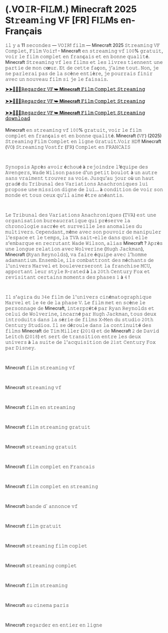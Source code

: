 <h1 style="text-align: left;">(.VO𝙸R-FI𝙻M.) Minecraft 2025 St𝚛eam𝚒ng VF [FR] FI𝙻Ms en-Français</h1><p>𝚒𝚕 𝚢 𝚊 11 𝚜𝚎𝚌𝚘𝚗𝚍𝚎𝚜 — 𝚅𝙾𝙸𝚁! 𝚏𝚒𝚕𝚖 — Minecraft 2025 𝚂𝚝𝚛𝚎𝚊𝚖𝚒𝚗𝚐 𝚅𝙵 𝙲𝚘𝚖𝚙𝚕𝚎𝚝, 𝙵𝚒𝚕𝚖 𝚅𝚘𝚒𝚛! - Minecraft 𝚎𝚗 𝚜𝚝𝚛𝚎𝚊𝚖𝚒𝚗𝚐 𝚟𝚏 𝟷𝟶𝟶% 𝚐𝚛𝚊𝚝𝚞𝚒𝚝, 𝚟𝚘𝚒𝚛 𝚕𝚎 𝚏𝚒𝚕𝚖 𝚌𝚘𝚖𝚙𝚕𝚎𝚝 𝚎𝚗 𝚏𝚛𝚊𝚗ç𝚊𝚒𝚜 𝚎𝚝 𝚎𝚗 𝚋𝚘𝚗𝚗𝚎 𝚚𝚞𝚊𝚕𝚒𝚝é. Minecraft 𝚂𝚝𝚛𝚎𝚊𝚖𝚒𝚗𝚐 𝚟𝚏 𝚕𝚎𝚜 𝚏𝚒𝚕𝚖𝚜 𝚎𝚝 𝚕𝚎𝚜 𝚕𝚒𝚟𝚛𝚎𝚜 𝚝𝚒𝚎𝚗𝚗𝚎𝚗𝚝 𝚞𝚗𝚎 𝚙𝚊𝚛𝚝𝚒𝚎 𝚍𝚎 𝚖𝚘𝚗 𝚌œ𝚞𝚛. 𝙴𝚝 𝚍𝚎 𝚌𝚎𝚝𝚝𝚎 𝚏𝚊ç𝚘𝚗, 𝚓’𝚊𝚒𝚖𝚎 𝚝𝚘𝚞𝚝. 𝙽𝚘𝚗, 𝚓𝚎 𝚗𝚎 𝚙𝚊𝚛𝚕𝚎𝚛𝚊𝚒 𝚙𝚊𝚜 𝚍𝚎 𝚕𝚊 𝚜𝚌è𝚗𝚎 𝚎𝚗𝚝𝚒è𝚛𝚎, 𝚓𝚎 𝚙𝚘𝚞𝚛𝚛𝚊𝚒𝚜 𝚏𝚒𝚗𝚒𝚛 𝚊𝚟𝚎𝚌 𝚞𝚗 𝚗𝚘𝚞𝚟𝚎𝚊𝚞 𝚏𝚒𝚕𝚖 𝚜𝚒 𝚓𝚎 𝚕𝚎 𝚏𝚊𝚒𝚜𝚊𝚒𝚜.</p><p><a href="https://t.co/Kxxjax4648" target="_blank"><b>➤➤🔴✅📱𝚁𝚎𝚐𝚊𝚛𝚍𝚎𝚛 𝚅𝙵 ➥ Minecraft 𝙵𝚒𝚕𝚖 𝙲𝚘𝚖𝚙𝚕𝚎𝚝 𝚂𝚝𝚛𝚎𝚊𝚖𝚒𝚗𝚐</b></a></p><h4 style="text-align: left;"><a href="https://t.co/Kxxjax4648" target="_blank">➤➤🔴✅📱𝚁𝚎𝚐𝚊𝚛𝚍𝚎𝚛 𝚅𝙵 ➥ Minecraft 𝙵𝚒𝚕𝚖 𝙲𝚘𝚖𝚙𝚕𝚎𝚝 𝚂𝚝𝚛𝚎𝚊𝚖𝚒𝚗𝚐</a></h4><h4 style="text-align: left;"><a href="https://t.co/Kxxjax4648" target="_blank">➤➤🔴✅📱𝚁𝚎𝚐𝚊𝚛𝚍𝚎𝚛 𝚅𝙵 ➥ Minecraft 𝙵𝚒𝚕𝚖 𝙲𝚘𝚖𝚙𝚕𝚎𝚝 𝚂𝚝𝚛𝚎𝚊𝚖𝚒𝚗𝚐 𝚍𝚘𝚠𝚗𝚕𝚘𝚊𝚍</a></h4><p style="text-align: left;">Minecraft 𝚎𝚗 𝚜𝚝𝚛𝚎𝚊𝚖𝚒𝚗𝚐 𝚟𝚏 𝟷𝟶𝟶% 𝚐𝚛𝚊𝚝𝚞𝚒𝚝, 𝚟𝚘𝚒𝚛 𝚕𝚎 𝚏𝚒𝚕𝚖 𝚌𝚘𝚖𝚙𝚕𝚎𝚝 𝚎𝚗 𝚏𝚛𝚊𝚗ç𝚊𝚒𝚜 𝚎𝚝 𝚎𝚗 𝚋𝚘𝚗𝚗𝚎 𝚚𝚞𝚊𝚕𝚒𝚝é. Minecraft (𝚅𝙵) (2025) 𝚂𝚝𝚛𝚎𝚊𝚖𝚒𝚗𝚐 𝙵𝚒𝚕𝚖 𝙲𝚘𝚖𝚙𝚕𝚎𝚝 𝚎𝚗 𝚕𝚒𝚐𝚗𝚎 𝙶𝚛𝚊𝚝𝚞𝚒𝚝.𝚅𝚘𝚒𝚛 𝙷𝙳!! Minecraft (𝚅𝙾) 𝚂𝚝𝚛𝚎𝚊𝚖𝚒𝚗𝚐 𝚅𝚘𝚜𝚝𝚏𝚛 (𝙵𝚁) 𝙲𝚘𝚖𝚙𝚕𝚎𝚝 𝚎𝚗 𝙵𝚁𝙰𝙽𝙲𝙰𝙸𝚂</p><p><br /></p><p>𝚂𝚢𝚗𝚘𝚙𝚜𝚒𝚜 𝙰𝚙𝚛è𝚜 𝚊𝚟𝚘𝚒𝚛 é𝚌𝚑𝚘𝚞é à 𝚛𝚎𝚓𝚘𝚒𝚗𝚍𝚛𝚎 𝚕’é𝚚𝚞𝚒𝚙𝚎 𝚍𝚎𝚜 𝙰𝚟𝚎𝚗𝚐𝚎𝚛𝚜, 𝚆𝚊𝚍𝚎 𝚆𝚒𝚕𝚜𝚘𝚗 𝚙𝚊𝚜𝚜𝚎 𝚍’𝚞𝚗 𝚙𝚎𝚝𝚒𝚝 𝚋𝚘𝚞𝚕𝚘𝚝 à 𝚞𝚗 𝚊𝚞𝚝𝚛𝚎 𝚜𝚊𝚗𝚜 𝚟𝚛𝚊𝚒𝚖𝚎𝚗𝚝 𝚝𝚛𝚘𝚞𝚟𝚎𝚛 𝚜𝚊 𝚟𝚘𝚒𝚎. 𝙹𝚞𝚜𝚚𝚞’𝚊𝚞 𝚓𝚘𝚞𝚛 𝚘ù 𝚞𝚗 𝚑𝚊𝚞𝚝 𝚐𝚛𝚊𝚍é 𝚍𝚞 𝚃𝚛𝚒𝚋𝚞𝚗𝚊𝚕 𝚍𝚎𝚜 𝚅𝚊𝚛𝚒𝚊𝚝𝚒𝚘𝚗𝚜 𝙰𝚗𝚊𝚌𝚑𝚛𝚘𝚗𝚒𝚚𝚞𝚎𝚜 𝚕𝚞𝚒 𝚙𝚛𝚘𝚙𝚘𝚜𝚎 𝚞𝚗𝚎 𝚖𝚒𝚜𝚜𝚒𝚘𝚗 𝚍𝚒𝚐𝚗𝚎 𝚍𝚎 𝚕𝚞𝚒… à 𝚌𝚘𝚗𝚍𝚒𝚝𝚒𝚘𝚗 𝚍𝚎 𝚟𝚘𝚒𝚛 𝚜𝚘𝚗 𝚖𝚘𝚗𝚍𝚎 𝚎𝚝 𝚝𝚘𝚞𝚜 𝚌𝚎𝚞𝚡 𝚚𝚞’𝚒𝚕 𝚊𝚒𝚖𝚎 ê𝚝𝚛𝚎 𝚊𝚗é𝚊𝚗𝚝𝚒𝚜.</p><p><br /></p><p>𝙻𝚎 𝚃𝚛𝚒𝚋𝚞𝚗𝚊𝚕 𝚍𝚎𝚜 𝚅𝚊𝚛𝚒𝚊𝚝𝚒𝚘𝚗𝚜 𝙰𝚗𝚊𝚌𝚑𝚛𝚘𝚗𝚒𝚚𝚞𝚎𝚜 (𝚃𝚅𝙰) 𝚎𝚜𝚝 𝚞𝚗𝚎 𝚘𝚛𝚐𝚊𝚗𝚒𝚜𝚊𝚝𝚒𝚘𝚗 𝚋𝚞𝚛𝚎𝚊𝚞𝚌𝚛𝚊𝚝𝚒𝚚𝚞𝚎 𝚚𝚞𝚒 𝚙𝚛é𝚜𝚎𝚛𝚟𝚎 𝚕𝚊 𝚌𝚑𝚛𝚘𝚗𝚘𝚕𝚘𝚐𝚒𝚎 𝚜𝚊𝚌𝚛é𝚎 𝚎𝚝 𝚜𝚞𝚛𝚟𝚎𝚒𝚕𝚕𝚎 𝚕𝚎𝚜 𝚊𝚗𝚘𝚖𝚊𝚕𝚒𝚎𝚜 𝚍𝚞 𝚖𝚞𝚕𝚝𝚒𝚟𝚎𝚛𝚜. 𝙲𝚎𝚙𝚎𝚗𝚍𝚊𝚗𝚝, 𝚖ê𝚖𝚎 𝚊𝚟𝚎𝚌 𝚜𝚘𝚗 𝚙𝚘𝚞𝚟𝚘𝚒𝚛 𝚍𝚎 𝚖𝚊𝚗𝚒𝚙𝚞𝚕𝚎𝚛 𝚕’𝚎𝚜𝚙𝚊𝚌𝚎 𝚎𝚝 𝚕𝚎 𝚝𝚎𝚖𝚙𝚜, 𝚕𝚊 𝚃𝚅𝙰 𝚜𝚊𝚒𝚝-𝚎𝚕𝚕𝚎 𝚍𝚊𝚗𝚜 𝚚𝚞𝚘𝚒 𝚎𝚕𝚕𝚎 𝚜’𝚎𝚖𝚋𝚊𝚛𝚚𝚞𝚎 𝚎𝚗 𝚛𝚎𝚌𝚛𝚞𝚝𝚊𝚗𝚝 𝚆𝚊𝚍𝚎 𝚆𝚒𝚕𝚜𝚘𝚗, 𝚊𝚕𝚒𝚊𝚜 Minecraft ? 𝙰𝚙𝚛è𝚜 𝚞𝚗𝚎 𝚕𝚘𝚗𝚐𝚞𝚎 𝚛𝚎𝚕𝚊𝚝𝚒𝚘𝚗 𝚊𝚟𝚎𝚌 𝚆𝚘𝚕𝚟𝚎𝚛𝚒𝚗𝚎 (𝙷𝚞𝚐𝚑 𝙹𝚊𝚌𝚔𝚖𝚊𝚗), Minecraft (𝚁𝚢𝚊𝚗 𝚁𝚎𝚢𝚗𝚘𝚕𝚍𝚜), 𝚟𝚊 𝚏𝚊𝚒𝚛𝚎 é𝚚𝚞𝚒𝚙𝚎 𝚊𝚟𝚎𝚌 𝚕’𝚑𝚘𝚖𝚖𝚎 𝚊𝚍𝚊𝚖𝚊𝚗𝚝𝚒𝚞𝚖. 𝙴𝚗𝚜𝚎𝚖𝚋𝚕𝚎, 𝚒𝚕𝚜 𝚌𝚘𝚖𝚋𝚊𝚝𝚝𝚛𝚘𝚗𝚝 𝚍𝚎𝚜 𝚖é𝚌𝚑𝚊𝚗𝚝𝚜 𝚍𝚎 𝚕’𝚞𝚗𝚒𝚟𝚎𝚛𝚜 𝙼𝚊𝚛𝚟𝚎𝚕 𝚎𝚝 𝚋𝚘𝚞𝚕𝚎𝚟𝚎𝚛𝚜𝚎𝚛𝚘𝚗𝚝 𝚕𝚊 𝚏𝚛𝚊𝚗𝚌𝚑𝚒𝚜𝚎 𝙼𝙲𝚄, 𝚊𝚙𝚙𝚘𝚛𝚝𝚊𝚗𝚝 𝚕𝚎𝚞𝚛 𝚜𝚝𝚢𝚕𝚎 𝚁-𝚛𝚊𝚝𝚎𝚍 à 𝚕𝚊 𝟸𝟶𝚝𝚑 𝙲𝚎𝚗𝚝𝚞𝚛𝚢 𝙵𝚘𝚡 𝚎𝚝 𝚛𝚎𝚟𝚒𝚜𝚒𝚝𝚊𝚗𝚝 𝚌𝚎𝚛𝚝𝚊𝚒𝚗𝚜 𝚖𝚘𝚖𝚎𝚗𝚝𝚜 𝚍𝚎𝚜 𝚙𝚑𝚊𝚜𝚎𝚜 𝟷 à 𝟺 !</p><p><br /></p><p>𝙸𝚕 𝚜'𝚊𝚐𝚒𝚛𝚊 𝚍𝚞 𝟹𝟺𝚎 𝚏𝚒𝚕𝚖 𝚍𝚎 𝚕'𝚞𝚗𝚒𝚟𝚎𝚛𝚜 𝚌𝚒𝚗é𝚖𝚊𝚝𝚘𝚐𝚛𝚊𝚙𝚑𝚒𝚚𝚞𝚎 𝙼𝚊𝚛𝚟𝚎𝚕 𝚎𝚝 𝚕𝚎 𝟺𝚎 𝚍𝚎 𝚕𝚊 𝚙𝚑𝚊𝚜𝚎 𝚅. 𝙻𝚎 𝚏𝚒𝚕𝚖 𝚖𝚎𝚝 𝚎𝚗 𝚜𝚌è𝚗𝚎 𝚕𝚎 𝚙𝚎𝚛𝚜𝚘𝚗𝚗𝚊𝚐𝚎 𝚍𝚎 Minecraft, 𝚒𝚗𝚝𝚎𝚛𝚙𝚛é𝚝é 𝚙𝚊𝚛 𝚁𝚢𝚊𝚗 𝚁𝚎𝚢𝚗𝚘𝚕𝚍𝚜 𝚎𝚝 𝚌𝚎𝚕𝚞𝚒 𝚍𝚎 𝚆𝚘𝚕𝚟𝚎𝚛𝚒𝚗𝚎, 𝚒𝚗𝚌𝚊𝚛𝚗é 𝚙𝚊𝚛 𝙷𝚞𝚐𝚑 𝙹𝚊𝚌𝚔𝚖𝚊𝚗, 𝚝𝚘𝚞𝚜 𝚍𝚎𝚞𝚡 𝚒𝚗𝚝𝚛𝚘𝚍𝚞𝚒𝚝𝚜 𝚍𝚊𝚗𝚜 𝚕𝚊 𝚜é𝚛𝚒𝚎 𝚍𝚎 𝚏𝚒𝚕𝚖𝚜 𝚇-𝙼𝚎𝚗 𝚍𝚞 𝚜𝚝𝚞𝚍𝚒𝚘 𝟸𝟶𝚝𝚑 𝙲𝚎𝚗𝚝𝚞𝚛𝚢 𝚂𝚝𝚞𝚍𝚒𝚘𝚜. 𝙸𝚕 𝚜𝚎 𝚍é𝚛𝚘𝚞𝚕𝚎 𝚍𝚊𝚗𝚜 𝚕𝚊 𝚌𝚘𝚗𝚝𝚒𝚗𝚞𝚒𝚝é 𝚍𝚎𝚜 𝚏𝚒𝚕𝚖𝚜 Minecraft 𝚍𝚎 𝚃𝚒𝚖 𝙼𝚒𝚕𝚕𝚎𝚛 (𝟸𝟶𝟷𝟼) 𝚎𝚝 𝚍𝚎 Minecraft 𝟸 𝚍𝚎 𝙳𝚊𝚟𝚒𝚍 𝙻𝚎𝚒𝚝𝚌𝚑 (𝟸𝟶𝟷𝟾) 𝚎𝚝 𝚜𝚎𝚛𝚝 𝚍𝚎 𝚝𝚛𝚊𝚗𝚜𝚒𝚝𝚒𝚘𝚗 𝚎𝚗𝚝𝚛𝚎 𝚕𝚎𝚜 𝚍𝚎𝚞𝚡 𝚞𝚗𝚒𝚟𝚎𝚛𝚜 à 𝚕𝚊 𝚜𝚞𝚒𝚝𝚎 𝚍𝚎 𝚕'𝚊𝚌𝚚𝚞𝚒𝚜𝚒𝚝𝚒𝚘𝚗 𝚍𝚎 𝟸𝟷𝚜𝚝 𝙲𝚎𝚗𝚝𝚞𝚛𝚢 𝙵𝚘𝚡 𝚙𝚊𝚛 𝙳𝚒𝚜𝚗𝚎𝚢.</p><p><br /></p><p>Minecraft 𝚏𝚒𝚕𝚖 𝚜𝚝𝚛𝚎𝚊𝚖𝚒𝚗𝚐 𝚟𝚏</p><p><br /></p><p>Minecraft 𝚜𝚝𝚛𝚎𝚊𝚖𝚒𝚗𝚐 𝚟𝚏</p><p><br /></p><p>Minecraft 𝚏𝚒𝚕𝚖 𝚎𝚗 𝚜𝚝𝚛𝚎𝚊𝚖𝚒𝚗𝚐</p><p><br /></p><p>Minecraft 𝚏𝚒𝚕𝚖 𝚜𝚝𝚛𝚎𝚊𝚖𝚒𝚗𝚐 𝚐𝚛𝚊𝚝𝚞𝚒𝚝</p><p><br /></p><p>Minecraft 𝚜𝚝𝚛𝚎𝚊𝚖𝚒𝚗𝚐 𝚐𝚛𝚊𝚝𝚞𝚒𝚝</p><p><br /></p><p>Minecraft 𝚏𝚒𝚕𝚖 𝚌𝚘𝚖𝚙𝚕𝚎𝚝 𝚎𝚗 𝙵𝚛𝚊𝚗𝚌𝚊𝚒𝚜</p><p><br /></p><p>Minecraft 𝚏𝚒𝚕𝚖 𝚌𝚘𝚖𝚙𝚕𝚎𝚝 𝚎𝚗 𝚜𝚝𝚛𝚎𝚊𝚖𝚒𝚗𝚐</p><p><br /></p><p>Minecraft 𝚋𝚊𝚗𝚍𝚎 𝚍` 𝚊𝚗𝚗𝚘𝚗𝚌𝚎 𝚟𝚏</p><p><br /></p><p>Minecraft 𝚏𝚒𝚕𝚖 𝚐𝚛𝚊𝚝𝚞𝚒𝚝</p><p><br /></p><p>Minecraft 𝚜𝚝𝚛𝚎𝚊𝚖𝚒𝚗𝚐 𝚏𝚒𝚕𝚖 𝚌𝚘𝚙𝚕𝚎𝚝</p><p><br /></p><p>Minecraft 𝚜𝚝𝚛𝚎𝚊𝚖𝚒𝚗𝚐 𝚌𝚘𝚖𝚙𝚕𝚎𝚝</p><p><br /></p><p>Minecraft 𝚏𝚒𝚕𝚖 𝚜𝚝𝚛𝚎𝚊𝚖𝚒𝚗𝚐</p><p><br /></p><p>Minecraft 𝚊𝚞 𝚌𝚒𝚗𝚎𝚖𝚊 𝚙𝚊𝚛𝚒𝚜</p><p><br /></p><p>Minecraft 𝚛𝚎𝚐𝚊𝚛𝚍𝚎𝚛 𝚎𝚗 𝚎𝚗𝚝𝚒𝚎𝚛 𝚎𝚗 𝚕𝚒𝚐𝚗𝚎</p>
